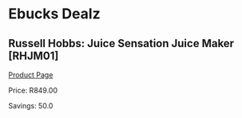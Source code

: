 
# Ebucks Dealz
## Russell Hobbs: Juice Sensation Juice Maker [RHJM01]
[Product Page](https://www.ebucks.com/web/shop/productSelected.do?prodId=1084077803&catId=704987863)

Price: R849.00

Savings: 50.0


	